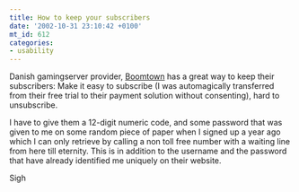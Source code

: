 ```yaml
---
title: How to keep your subscribers
date: '2002-10-31 23:10:42 +0100'
mt_id: 612
categories:
- usability
---
```

Danish gamingserver provider, <a href="http://www.boomtown.net">Boomtown</a> has a great way to keep their subscribers: Make it easy to subscribe (I was automagically transferred from their free trial to their payment solution without consenting), hard to unsubscribe.

I have to give them a 12-digit numeric code, and some password that was given to me on some random piece of paper when I signed up a year ago which I can only retrieve by calling a non toll free number with a waiting line from here till eternity. This is in addition to the username and the password that have already identified me uniquely on their website.

Sigh
